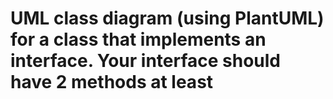 #  UML class diagram (using PlantUML) for a class that implements an interface. Your interface should have 2 methods at least
